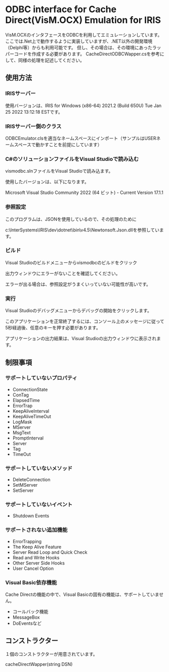 # ODBC interface for Cache Direct(VisM.OCX) Emulation for IRIS

VisM.OCXのインタフェースをODBCを利用してエミュレーションしています。
ここでは.Net上で動作するように実装していますが、.NET以外の開発環境（Delphi等）からも利用可能です。
但し、その場合は、その環境にあったラッパーコードを作成する必要があります。
CacheDirectODBCWapper.csを参考にして、同様の処理を記述してください。


## 使用方法

### IRISサーバー

使用バージョンは、IRIS for Windows (x86-64) 2021.2 (Build 650U) Tue Jan 25 2022 13:12:18 ESTです。


### IRISサーバー側のクラス

ODBCEmulator.clsを適当なネームスペースにインポート（サンプルはUSERネームスペースで動かすことを前提にしています）

### C#のソリューションファイルをVisual Studioで読み込む

vismodbc.slnファイルをVisual Studioで読み込ます。

使用したバージョンは、以下になります。

Microsoft Visual Studio Community 2022 (64 ビット) - Current
Version 17.1.1

### 参照設定

このプログラムは、JSONを使用しているので、その処理のために

c:\InterSystems\IRIS\dev\dotnet\bin\v4.5\Newtonsoft.Json.dllを参照しています。


### ビルド

Visual Studioのビルドメニューからvismodbcのビルドをクリック

出力ウィンドウにエラーがないことを確認してください。

エラーが出る場合は、参照設定がうまくいっていない可能性が高いです。

### 実行

Visual Studioのデバッグメニューからデバッグの開始をクリックします。

このアプリケーションを正常終了するには、コンソール上のメッセージに従って5秒経過後、任意のキーを押す必要があります。

アプリケーションの出力結果は、Visual Studioの出力ウィンドウに表示されます。


## 制限事項

### サポートしていないプロパティ

- ConnectionState
- ConTag
- ElapsedTime
- ErrorTrap
- KeepAliveInterval
- KeepAliveTimeOut
- LogMask
- MServer
- MsgText
- PromptInterval
- Server
- Tag
- TimeOut

### サポートしていないメソッド

- DeleteConnection
- SetMServer
- SetServer

### サポートしていないイベント

- Shutdown Events

### サポートされない追加機能

- ErrorTrapping
- The Keep Alive Feature
- Server Read Loop and Quick Check
- Read and Write Hooks
- Other Server Side Hooks
- User Cancel Option

### Visual Basic依存機能

Cache Directの機能の中で、Visual Basicの固有の機能は、サポートしていません。

- コールバック機能
- MessageBox
- DoEventsなど

## コンストラクター

１個のコンストラクターが用意されています。

cacheDirectWapper(string DSN)

